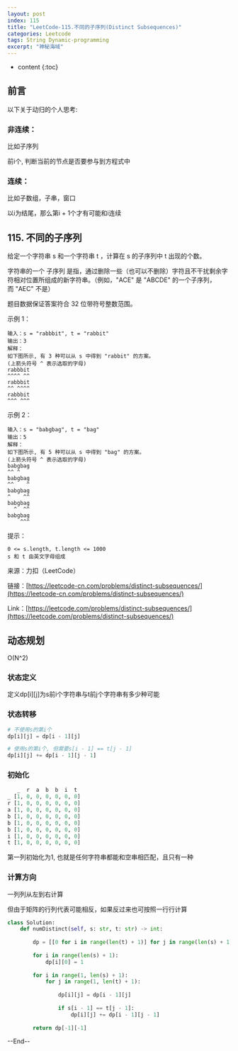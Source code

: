 ```yaml
---
layout: post
index: 115
title: "LeetCode-115.不同的子序列(Distinct Subsequences)"
categories: Leetcode
tags: String Dynamic-programming
excerpt: "神秘海域"
---
```


* content
{:toc}

## 前言

以下关于动归的个人思考:

### 非连续：

比如子序列

前i个, 判断当前的节点是否要参与到方程式中

### 连续：

比如子数组，子串，窗口

以i为结尾，那么第i + 1个才有可能和i连续

## 115. 不同的子序列

给定一个字符串 s 和一个字符串 t ，计算在 s 的子序列中 t 出现的个数。

字符串的一个 子序列 是指，通过删除一些（也可以不删除）字符且不干扰剩余字符相对位置所组成的新字符串。（例如，"ACE" 是 "ABCDE" 的一个子序列，而 "AEC" 不是）

题目数据保证答案符合 32 位带符号整数范围。

示例 1：

```
输入：s = "rabbbit", t = "rabbit"
输出：3
解释：
如下图所示, 有 3 种可以从 s 中得到 "rabbit" 的方案。
(上箭头符号 ^ 表示选取的字母)
rabbbit
^^^^ ^^
rabbbit
^^ ^^^^
rabbbit
^^^ ^^^
```

示例 2：

```
输入：s = "babgbag", t = "bag"
输出：5
解释：
如下图所示, 有 5 种可以从 s 中得到 "bag" 的方案。 
(上箭头符号 ^ 表示选取的字母)
babgbag
^^ ^
babgbag
^^    ^
babgbag
^    ^^
babgbag
  ^  ^^
babgbag
    ^^^
```

提示：

```
0 <= s.length, t.length <= 1000
s 和 t 由英文字母组成
```

来源：力扣（LeetCode）

链接：[https://leetcode-cn.com/problems/distinct-subsequences/](https://leetcode-cn.com/problems/distinct-subsequences/)

Link：[https://leetcode.com/problems/distinct-subsequences/](https://leetcode.com/problems/distinct-subsequences/)


## 动态规划

O(N^2)

### 状态定义

定义dp[i][j]为s前i个字符串与t前j个字符串有多少种可能

### 状态转移

```python
# 不使用s的第i个
dp[i][j] = dp[i - 1][j]

# 使用s的第i个, 但需要s[i - 1] == t[j - 1]
dp[i][j] += dp[i - 1][j - 1]
```

### 初始化

```python
   _  r  a  b  b  i  t
_ [1, 0, 0, 0, 0, 0, 0]
r [1, 0, 0, 0, 0, 0, 0]
a [1, 0, 0, 0, 0, 0, 0]
b [1, 0, 0, 0, 0, 0, 0]
b [1, 0, 0, 0, 0, 0, 0]
b [1, 0, 0, 0, 0, 0, 0]
i [1, 0, 0, 0, 0, 0, 0]
t [1, 0, 0, 0, 0, 0, 0]
```

第一列初始化为1, 也就是任何字符串都能和空串相匹配，且只有一种

### 计算方向

一列列从左到右计算

但由于矩阵的行列代表可能相反，如果反过来也可按照一行行计算


```python
class Solution:
    def numDistinct(self, s: str, t: str) -> int:
        
        dp = [[0 for i in range(len(t) + 1)] for j in range(len(s) + 1)]
        
        for i in range(len(s) + 1):
            dp[i][0] = 1
            
        for i in range(1, len(s) + 1):
            for j in range(1, len(t) + 1):
                
                dp[i][j] = dp[i - 1][j]
                
                if s[i - 1] == t[j - 1]:
                    dp[i][j] += dp[i - 1][j - 1]
                
        return dp[-1][-1]
```

--End--



